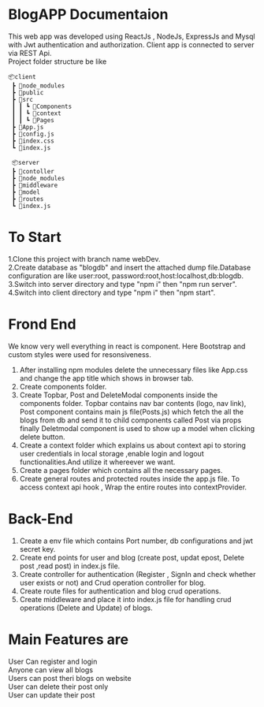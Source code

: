 # BlogAPP Documentaion <br/>

This web app was developed using ReactJs , NodeJs, ExpressJs and Mysql with Jwt authentication and authorization. Client app is connected to server via REST Api.  <br/>
Project folder structure be like
```
📦client
 ┣ 📂node_modules
 ┣ 📂public
 ┣ 📂src
 ┃ ┃ ┗ 📂Components
 ┃ ┃ ┗ 📂context
 ┃ ┃ ┗ 📂Pages
 ┣ 📜App.js
 ┣ 📜config.js
 ┣ 📜index.css
 ┗ 📜index.js
 
 📦server
 ┣ 📂contoller
 ┣ 📂node_modules
 ┣ 📂middleware
 ┣ 📂model
 ┣ 📂routes
 ┗ 📜index.js

```
# To Start
1.Clone this project with branch name webDev.<br/>
2.Create database as "blogdb" and insert the attached dump file.Database configuration are like user:root, password:root,host:localhost,db:blogdb.<br/>
3.Switch into server directory and type "npm i" then "npm run server".<br/>
4.Switch into client directory and type "npm i" then "npm start".<br/>

 # Frond End
  We know very well everything in react is component. Here Bootstrap and custom styles were used for resonsiveness.<br/>
  1. After installing npm modules delete the unnecessary files like App.css and change the app title which shows in browser tab.<br/>
  2. Create components folder.<br/>
  3. Create Topbar, Post and DeleteModal components inside the components folder. Topbar contains nav bar contents (logo, nav link), Post component contains main js      file(Posts.js) which fetch the all the blogs from db  and send it to child components called Post via props finally Deletmodal component is used to show up a model when clicking delete button.</br>
  4. Create a context folder which explains us about context api to storing user credentials in local storage ,enable login and logout functionalities.And utilize it whereever we want. </br>
  5. Create a pages folder which contains all the necessary pages.<br/>
  6. Create general routes and protected routes inside the app.js file. To access context api hook , Wrap the entire routes into contextProvider.<br/>
  
 #  Back-End<br/> 
  1. Create a env file which contains Port number, db configurations and jwt secret key.<br/>
  2. Create end points for user and blog (create post, updat epost, Delete post ,read post) in index.js file.<br/>
  3. Create controller for authentication (Register , SignIn and check whether user exists or not) and Crud operation controller for blog.<br/>
  4. Create route files for authentication and blog crud operations.<br/>
  5. Create middleware and place it into index.js file for handling crud operations (Delete and Update) of blogs.

# Main Features are
  User Can register and login<br/>
  Anyone can view all blogs <br/>
  Users can post theri blogs on website <br/>
  User can delete their post only <br/>
  User can update their post <br/>

